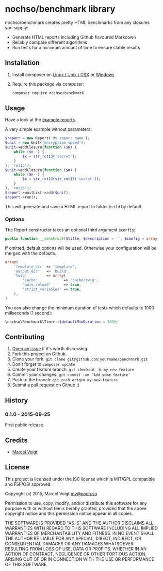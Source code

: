 # nochso/benchmark library

nochso/benchmark creates pretty HTML benchmarks from any closures you supply:

- Generate HTML reports including Github flavoured Markdown
- Reliably compare different algorithms
- Run tests for a minimum amount of time to ensure stable results

## Installation

1. Install composer on [Linux / Unix / OSX][composeru] or [Windows][composerw]
2. Require this package via composer:

    ```sh
    composer require nochso/benchmark
    ```

## Usage

Have a look at the [example reports](reports/).

A very simple example without parameters:

```php
$report = new Report('My report name');
$unit = new Unit('Encryption speed');
$unit->addClosure(function ($n) {
    while ($n--) {
        $x = str_rot13('secret');
    }
}, 'rot13');
$unit->addClosure(function ($n) {
    while ($n--) {
        $x = str_rot13(str_rot13('secret'));
    }
}, 'rot26');
$report->unitList->add($unit);
$report->run();
```

This will generate and save a HTML report to folder `build` by default.

### Options

The Report constructor takes an optional third argument `$config`:

```php
public function __construct($title, $description = '', $config = array())
```

If omitted, default options will be used. Otherwise your configuration will be merged with the defaults.

```php
array(
    'template_dir' => 'template',
    'output_dir'   => 'build',
    'twig'         => array(
        'cache'            => 'cache/twig',
        'auto_reload'      => true,
        'strict_variables' => true,
    ),
)
```

You can also change the minimum duration of tests which defaults to 1000 millseconds (1 second):
```php
\nochso\Benchmark\Timer::$defaultMinDuration = 1000;
```

## Contributing

1. [Open an issue](https://github.com/nochso/benchmark/issues/new) if it's worth discussing.
2. Fork this project on Github.
3. Clone your fork: `git clone git@github.com:yourname/benchmark.git`
4. Don't forget to `composer update`
4. Create your feature branch: `git checkout -b my-new-feature`
5. Commit your changes: `git commit -am 'Add some feature'`
6. Push to the branch: `git push origin my-new-feature`
7. Submit a pull request on Github :)

## History

### 0.1.0 - 2015-09-25
First public release.

## Credits

- [Marcel Voigt](https://github.com/nochso)

## License
This project is licensed under the ISC license which is MIT/GPL compatible and FSF/OSI approved:

Copyright (c) 2015, Marcel Voigt <mv@noch.so>

Permission to use, copy, modify, and/or distribute this software for any
purpose with or without fee is hereby granted, provided that the above
copyright notice and this permission notice appear in all copies.

THE SOFTWARE IS PROVIDED "AS IS" AND THE AUTHOR DISCLAIMS ALL WARRANTIES
WITH REGARD TO THIS SOFTWARE INCLUDING ALL IMPLIED WARRANTIES OF
MERCHANTABILITY AND FITNESS. IN NO EVENT SHALL THE AUTHOR BE LIABLE FOR
ANY SPECIAL, DIRECT, INDIRECT, OR CONSEQUENTIAL DAMAGES OR ANY DAMAGES
WHATSOEVER RESULTING FROM LOSS OF USE, DATA OR PROFITS, WHETHER IN AN
ACTION OF CONTRACT, NEGLIGENCE OR OTHER TORTIOUS ACTION, ARISING OUT OF
OR IN CONNECTION WITH THE USE OR PERFORMANCE OF THIS SOFTWARE.

[composeru]: "https://getcomposer.org/doc/00-intro.md#installation-linux-unix-osx"
[composerw]: "https://getcomposer.org/doc/00-intro.md#installation-windows"